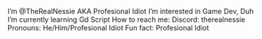 I’m @TheRealNessie AKA Profesional Idiot
I’m interested in Game Dev, Duh
I’m currently learning Gd Script
How to reach me: Discord: therealnessie
Pronouns: He/Him/Profesional Idiot
Fun fact: Profesional Idiot
